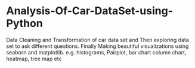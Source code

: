# Analysis-Of-Car-DataSet-using-Python
Data Cleaning and Transformation of car data set and Then exploring data set to ask different questions. Finally Making beautiful visualizations using seaborn and matplotlib. e.g. histograms, Pairplot, bar chart column chart, heatmap, tree map etc
